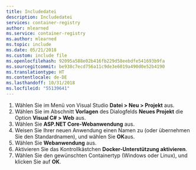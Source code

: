 ```yaml
---
title: Includedatei
description: Includedatei
services: container-registry
author: mlearned
ms.service: container-registry
ms.author: mlearned
ms.topic: include
ms.date: 05/21/2018
ms.custom: include file
ms.openlocfilehash: 92095a588e02b416fb229d58eebdfe541693b9fa
ms.sourcegitcommit: be938c7ecd756a11c9de3e6019a490d0e52b4190
ms.translationtype: HT
ms.contentlocale: de-DE
ms.lasthandoff: 10/31/2018
ms.locfileid: "55139641"
---
```

1. Wählen Sie im Menü von Visual Studio **Datei > Neu > Projekt** aus.
2. Wählen Sie im Abschnitt **Vorlagen** des Dialogfelds **Neues Projekt** die Option **Visual C# > Web** aus.
3. Wählen Sie **ASP.NET Core-Webanwendung** aus.
4. Weisen Sie Ihrer neuen Anwendung einen Namen zu (oder übernehmen Sie den Standardnamen), und wählen Sie **OK**aus.
5. Wählen Sie **Webanwendung** aus.
6. Aktivieren Sie das Kontrollkästchen **Docker-Unterstützung aktivieren**.
7. Wählen Sie den gewünschten Containertyp (Windows oder Linux), und klicken Sie auf **OK**.


